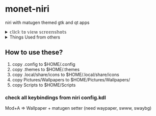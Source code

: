 # monet-niri
niri with matugen themed gtk and qt apps

<details>
<summary>𝕔𝕝𝕚𝕔𝕜 𝕥𝕠 𝕧𝕚𝕖𝕨 𝕤𝕔𝕣𝕖𝕖𝕟𝕤𝕙𝕠𝕥𝕤</summary>

![Screenshot](Pictures/Screenshots/desktop.png)
![Screenshot](Pictures/Screenshots/overview.png)
![Screenshot](Pictures/Screenshots/app-launcher.png)
![Screenshot](Pictures/Screenshots/lockscreen.png)
![Screenshot](Pictures/Screenshots/gtk-apps.png)
![Screenshot](Pictures/Screenshots/qt-apps.png)
![Screenshot](Pictures/Screenshots/terminal.png)
![Screenshot](Pictures/Screenshots/wallpaper-script.png)
![Screenshot](Pictures/Screenshots/logout-script.png)
![Screenshot](Pictures/Screenshots/ytmpv-script.png)
![Screenshot](Pictures/Screenshots/zathura.png)
![Screenshot](Pictures/Screenshots/mako.png)
</details>

<details>
<summary>Things Used from others</summary>
[Papirus Folder Colors Script copied from elrondforwin and modified](https://github.com/elrondforwin/hyprdots)
[Kvantum Theme is based on vinceliuice Orchis-kvantum](https://github.com/vinceliuice/Orchis-kde)
[Gtk theme is adw-gtk3](https://github.com/lassekongo83/adw-gtk3)
[matugen for color-pallete](https://github.com/InioX/matugen)
[wallpapers are from pexels](htttps://pexels.com)
sorry, if i missed someone here.
</details>

## How to use these?
1) copy .config to $HOME/.config
2) copy .themes to $HOME/.themes
3) copy .local/share/icons to $HOME/.local/share/icons
4) copy Pictures/Wallpapers to $HOME/Pictures/Wallpapers/
5) copy Scripts to $HOME/Scripts

### check all keybindings from niri config.kdl
Mod+A => Wallpaper + matugen setter (need waypaper, swww, swaybg)

